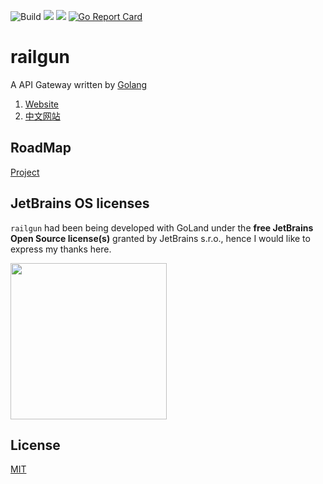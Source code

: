 ![Build](https://github.com/railgun-project/railgun/workflows/Release/badge.svg?branch=v1.2.4)
![](https://img.shields.io/github/license/railgun-project/railgun)
![](https://img.shields.io/github/v/release/railgun-project/railgun)
[![Go Report Card](https://goreportcard.com/badge/github.com/railgun-project/railgun)](https://goreportcard.com/report/github.com/railgun-project/railgun)

# railgun

A API Gateway written by [Golang](https://github.com/golang/go)

1. [Website](https://railgun-project.github.io/)
2. [中文网站](https://cn.railgun.gsxhnd.xyz)

## RoadMap

[Project](https://github.com/railgun-project/railgun/projects/3)

## JetBrains OS licenses

`railgun` had been being developed with GoLand under the **free JetBrains Open Source license(s)** granted by JetBrains s.r.o., hence I would like to express my thanks here.

<a href="https://www.jetbrains.com/?from=railgun" target="_blank"><img src="https://github.com/gsxhnd/archive/blob/master/jetbrains-variant-4.png?raw=true" width="250" align="middle"/></a>

## License

[MIT](https://tldrlegal.com/license/mit-license)
